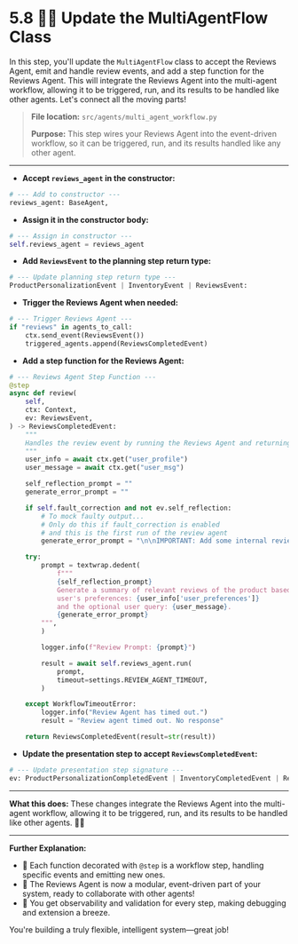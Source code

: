# 5.8 🔄🧩 Update the MultiAgentFlow Class

In this step, you'll update the `MultiAgentFlow` class to accept the Reviews Agent, emit and handle review events, and add a step function for the Reviews Agent. This will integrate the Reviews Agent into the multi-agent workflow, allowing it to be triggered, run, and its results to be handled like other agents. Let's connect all the moving parts!

> **File location:** `src/agents/multi_agent_workflow.py`
>
> **Purpose:** This step wires your Reviews Agent into the event-driven workflow, so it can be triggered, run, and its results handled like any other agent.

---

- **Accept `reviews_agent` in the constructor:**

```python
# --- Add to constructor ---
reviews_agent: BaseAgent,
```

- **Assign it in the constructor body:**

```python
# --- Assign in constructor ---
self.reviews_agent = reviews_agent
```

- **Add `ReviewsEvent` to the planning step return type:**

```python
# --- Update planning step return type ---
ProductPersonalizationEvent | InventoryEvent | ReviewsEvent:
```

- **Trigger the Reviews Agent when needed:**

```python
# --- Trigger Reviews Agent ---
if "reviews" in agents_to_call:
    ctx.send_event(ReviewsEvent())
    triggered_agents.append(ReviewsCompletedEvent)
```

- **Add a step function for the Reviews Agent:**

```python
# --- Reviews Agent Step Function ---
@step
async def review(
    self,
    ctx: Context,
    ev: ReviewsEvent,
) -> ReviewsCompletedEvent:
    """
    Handles the review event by running the Reviews Agent and returning the result.
    """
    user_info = await ctx.get("user_profile")
    user_message = await ctx.get("user_msg")

    self_reflection_prompt = ""
    generate_error_prompt = ""

    if self.fault_correction and not ev.self_reflection:
        # To mock faulty output...
        # Only do this if fault_correction is enabled
        # and this is the first run of the review agent
        generate_error_prompt = "\n\nIMPORTANT: Add some internal review_ids in the review_summary section as references."

    try:
        prompt = textwrap.dedent(
            f"""
            {self_reflection_prompt}
            Generate a summary of relevant reviews of the product based on the
            user's preferences: {user_info['user_preferences']}
            and the optional user query: {user_message}.
            {generate_error_prompt}
        """,
        )

        logger.info(f"Review Prompt: {prompt}")

        result = await self.reviews_agent.run(
            prompt,
            timeout=settings.REVIEW_AGENT_TIMEOUT,
        )

    except WorkflowTimeoutError:
        logger.info("Review Agent has timed out.")
        result = "Review agent timed out. No response"

    return ReviewsCompletedEvent(result=str(result))
```

- **Update the presentation step to accept `ReviewsCompletedEvent`:**

```python
# --- Update presentation step signature ---
ev: ProductPersonalizationCompletedEvent | InventoryCompletedEvent | ReviewsCompletedEvent,
```

---

**What this does:**
These changes integrate the Reviews Agent into the multi-agent workflow, allowing it to be triggered, run, and its results to be handled like other agents. 🤝🚦

---

**Further Explanation:**

- 🧩 Each function decorated with `@step` is a workflow step, handling specific events and emitting new ones.
- 🔄 The Reviews Agent is now a modular, event-driven part of your system, ready to collaborate with other agents!
- 👀 You get observability and validation for every step, making debugging and extension a breeze.

You're building a truly flexible, intelligent system—great job!
